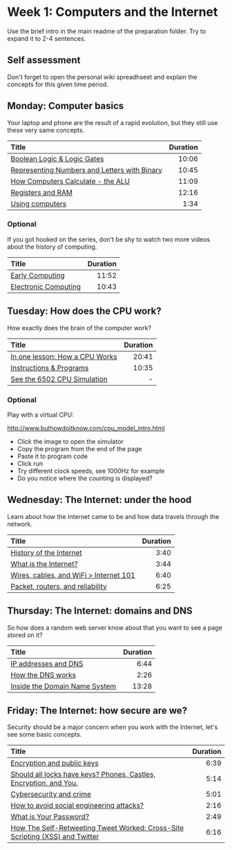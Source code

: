 # Week 1: Computers and the Internet

Use the brief intro in the main readme of the preparation folder. Try to expand it to 2-4 sentences.

## Self assessment

Don't forget to open the personal wiki spreadhseet and explain the concepts for this given time period. 

## Monday: Computer basics

Your laptop and phone are the result of a rapid evolution, but they still use these very same concepts.

| Title             | Duration |
| :---------------- | --------:|
| [Boolean Logic & Logic Gates](https://www.youtube.com/watch?v=gI-qXk7XojA) | 10:06 |
| [Representing Numbers and Letters with Binary](https://www.youtube.com/watch?v=1GSjbWt0c9M) | 10:45 |
| [How Computers Calculate - the ALU](https://www.youtube.com/watch?v=1I5ZMmrOfnA) | 11:09 |
| [Registers and RAM](https://www.youtube.com/watch?v=fpnE6UAfbtU) | 12:16 |
| [Using computers](https://www.youtube.com/watch?v=8d4RtvMQp10) | 1:34 | 

### Optional

If you got hooked on the series, don't be shy to watch two more videos about the history of computing.

| Title             | Duration |
| :---------------- | --------:|
| [Early Computing](https://www.youtube.com/watch?v=O5nskjZ_GoI) | 11:52 |
| [Electronic Computing](https://www.youtube.com/watch?v=LN0ucKNX0hc) | 10:43 |

## Tuesday: How does the CPU work?

How exactly does the brain of the computer work?

| Title             | Duration |
| :---------------- | --------:|
| [In one lesson: How a CPU Works](https://www.youtube.com/watch?v=cNN_tTXABUA) | 20:41 |
| [Instructions & Programs](https://www.youtube.com/watch?v=zltgXvg6r3k) | 10:35 |
| [See the 6502 CPU Simulation](http://visual6502.org/JSSim/index.html) | - |

### Optional

Play with a virtual CPU:

http://www.buthowdoitknow.com/cpu_model_intro.html

 - Click the image to open the simulator
 - Copy the program from the end of the page
 - Paste it to program code
 - Click run
 - Try different clock speeds, see 1000Hz for example  
 - Do you notice where the counting is displayed?

## Wednesday: The Internet: under the hood

Learn about how the Internet came to be and how data travels through the network.

| Title             | Duration |
| :---------------- | --------:|
| [History of the Internet](https://www.youtube.com/watch?v=h8K49dD52WA) | 3:40 | 
| [What is the Internet?](https://www.youtube.com/watch?v=Dxcc6ycZ73M) | 3:44 | 
| [Wires, cables, and WiFi > Internet 101](https://www.youtube.com/watch?v=iV-YqG70wbQ) | 6:40 |
| [Packet, routers, and reliability](https://www.youtube.com/watch?v=aD_yi5VjF78) | 6:25 |

## Thursday: The Internet: domains and DNS

So how does a random web server know about that you want to see a page stored on it?

| Title             | Duration |
| :---------------- | --------:|
| [IP addresses and DNS](https://www.youtube.com/watch?v=MwxMsaFFycg) | 6:44 |
| [How the DNS works](https://www.youtube.com/watch?v=2ZUxoi7YNgs) | 2:26 |
| [Inside the Domain Name System](https://www.youtube.com/watch?v=GlZC4Jwf3xQ) | 13:28 |

## Friday: The Internet: how secure are we?

Security should be a major concern when you work with the Internet, let's see some basic concepts.

| Title             | Duration |
| :---------------- | --------:|
| [Encryption and public keys](https://www.youtube.com/watch?v=6-JjHa-qLPk) | 6:39 |
| [Should all locks have keys? Phones, Castles, Encryption, and You.](https://www.youtube.com/watch?v=VPBH1eW28mo) | 5:14 |
| [Cybersecurity and crime](https://www.youtube.com/watch?v=5k24We8pED8) | 5:01 |
| [How to avoid social engineering attacks?](https://www.youtube.com/watch?v=XEtvwzN_xJk) | 2:16 |
| [What is Your Password?](https://www.youtube.com/watch?v=opRMrEfAIiI) | 2:49 |
| [How The Self-Retweeting Tweet Worked: Cross-Site Scripting (XSS) and Twitter](https://www.youtube.com/watch?v=zv0kZKC6GAM) | 6:16 |
